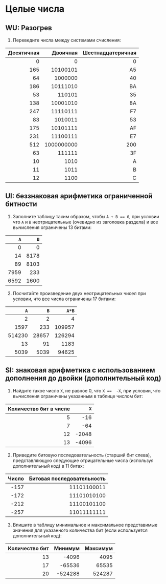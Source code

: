 ﻿# Целые числа
## WU: Разогрев
1. Переведите числа между системами счисления:

|Десятичная|Двоичная|Шестнадцатеричная|
|---------:|-------:|----------------:|
|         0|       0|                0|
|       165|        10100101|                 A5|
|        64|        1000000|                 40|
|       186|        10111010|                 BA|
|          53|  110101|                 35|
|          138|10001010|                 8A|
|          247|11110111|                 F7|
|          83|        1010011|               53|
|          175|        10101111|               AF|
|          231|        11100111|               E7|
|       512|        1000000000|                 200|
|        63|        111111|                 3F|
|          10|        1010|                A|
|          11|        1011|                B|
|          12|        1100|                C|

## UI: беззнаковая арифметика ограниченной битности
1. Заполните таблицу таким образом, чтобы `A + B == 0`, при условии
   что `A` и `B` неотрицательные (очевидно из заголовка раздела) и все вычисления ограничены 13 битами:

| `A` | `B` |
|----:|----:|
|    0|    0|
|   14|     8178|
|   89|     8103|
|     7959|  233|
|     6592| 1600|

2. Посчитайте произведение двух неотрицательных чисел при условии, что все числа ограничены 17 битами:

|  `A`  |  `B`  | `A*B` |
|------:|------:|------:|
|      2|      2|      4|
|   1597|    233|       109957|
| 514230|  28657|       126294|
|     13|     91|       1183|
|   5039|   5039|       94625|

## SI: знаковая арифметика с использованием дополнения до двойки (дополнительный код)
1. Найдите такое число `X`, не равное 0, что `X ==  -X`, при условии, что вычисления ограничены указанным в таблице числом бит:

|Количество бит в числе|  `X`  |
|---------------------:|------:|
|                     5|       -16|
|                     7|       -64|
|                    12|       -2048|
|                    13|       -4096|

2. Приведите битовую последовательность (старший бит слева), представляющую следующие отрицательные числа (используя дополнительный код) в 11 битах:

|Число|Битовая последовательность|
|----:|-------------------------:|
| -157|                          11101100011|
| -172|                          11101010100|
| -212|                          11100101100|
| -257|                          11011111111|

3. Впишите в таблицу минимальное и максимальное представимые значения для указанного количества бит (если используется дополнительный код):

|Количество бит| Минимум | Максимум|
|-------------:|--------:|--------:|
|            13|         -4096|         4095|
|            17|         -65536|         65535|
|            20|         -524288|         524287|
